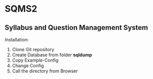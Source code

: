 # SQMS2
## Syllabus and Question Management System

Installation:

1. Clone Git repository
2. Create Database from folder **sqldump**
3. Copy Example-Config
4. Change Config
5. Call the directory from Browser
